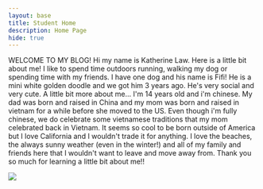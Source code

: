 ```yaml
---
layout: base
title: Student Home 
description: Home Page
hide: true
---
```


WELCOME TO MY BLOG!
Hi my name is Katherine Law.
Here is a little bit about me!
I like to spend time outdoors running, walking my dog or spending time with my friends. 
I have one dog and his name is Fifi! He is a mini white golden doodle and we got him 3 years ago. He's very social and very cute. 
A little bit more about me... I'm 14 years old and i'm chinese. My dad was born and raised in China and my mom was born and raised in vietnam for a while before she moved to the US. Even though i'm fully chinese, we do celebrate some vietnamese traditions that my mom celebrated back in Vietnam.
It seems so cool to be born outside of America but I love California and I wouldn't trade it for anything. I love the beaches, the always sunny weather (even in the winter!) and all of my family and friends here that I wouldn't want to leave and move away from.
Thank you so much for learning a little bit about me!!

<html>
<body>
<img src="images/IMG_7956.jpeg">
<body>
<html>